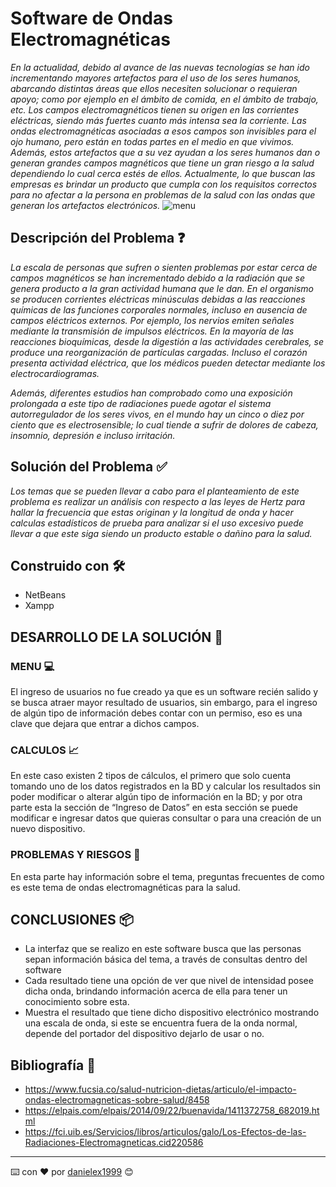 # Software de Ondas Electromagnéticas 

_En la actualidad, debido al avance de las nuevas tecnologías se han ido incrementando mayores artefactos para el uso de los seres humanos, abarcando distintas áreas que 
ellos necesiten solucionar o requieran apoyo; como por ejemplo en el ámbito de comida, en el ámbito de trabajo, etc. Los campos electromagnéticos tienen su origen en las 
corrientes eléctricas, siendo más fuertes cuanto más intensa sea la corriente. Las ondas electromagnéticas asociadas a esos campos son invisibles para el ojo humano, pero 
están en todas partes en el medio en que vivimos. Además, estos artefactos que a su vez ayudan a los seres humanos dan o generan grandes campos magnéticos que tiene un gran
riesgo a la salud dependiendo lo cual cerca estés de ellos. Actualmente, lo que buscan las empresas es brindar un producto que cumpla con los requisitos correctos para no 
afectar a la persona en problemas de la salud con las ondas que generan los artefactos electrónicos._
![menu](https://user-images.githubusercontent.com/69739890/111547710-90668e00-8747-11eb-8765-cccfb90ec8bd.PNG)

## Descripción del Problema ❓

_La escala de personas que sufren o sienten problemas por estar cerca de campos magnéticos se han incrementado debido a la radiación que se genera producto a la gran
actividad humana que le dan. En el organismo se producen corrientes eléctricas minúsculas debidas a las reacciones químicas de las funciones corporales normales, incluso
en ausencia de campos eléctricos externos. Por ejemplo, los nervios emiten señales mediante la transmisión de impulsos eléctricos. En la mayoría de las reacciones 
bioquímicas, desde la digestión a las actividades cerebrales, se produce una reorganización de partículas cargadas. Incluso el corazón presenta actividad eléctrica, 
que los médicos pueden detectar mediante los electrocardiogramas._

_Además, diferentes estudios han comprobado como una exposición prolongada a este tipo de radiaciones puede agotar el sistema autorregulador de los seres vivos, en el
mundo hay un cinco o diez por ciento que es electrosensible; lo cual tiende a sufrir de dolores de cabeza, insomnio, depresión e incluso irritación._

## Solución del Problema ✅

_Los temas que se pueden llevar a cabo para el planteamiento de este problema es realizar un análisis con respecto a las leyes de Hertz para hallar la frecuencia que estas
originan y la longitud de onda y hacer calculas estadísticos de prueba para analizar si el uso excesivo puede llevar a que este siga siendo un producto estable o dañino para
la salud._

## Construido con 🛠️

* NetBeans 
* Xampp
## DESARROLLO DE LA SOLUCIÓN 🔨

### MENU 💻
El ingreso de usuarios no fue creado ya que es un software recién salido y se busca atraer mayor resultado de usuarios, sin embargo, para el ingreso de algún tipo de
información debes contar con un permiso, eso es una clave que dejara que entrar a dichos campos.

### CALCULOS 📈
En este caso existen 2 tipos de cálculos, el primero que solo cuenta tomando uno de los datos registrados en la BD y calcular los resultados sin poder modificar o alterar
algún tipo de información en la BD; y por otra parte esta la sección de “Ingreso de Datos” en esta sección se puede modificar e ingresar datos que quieras consultar o para
una creación de un nuevo dispositivo.

### PROBLEMAS Y RIESGOS 🧬
En esta parte hay información sobre el tema, preguntas frecuentes de como es este tema de ondas electromagnéticas para la salud.

## CONCLUSIONES 📦

* La interfaz que se realizo en este software busca que las personas sepan información básica del tema, a través de consultas dentro del software 
* Cada resultado tiene una opción de ver que nivel de intensidad posee dicha onda, brindando información acerca de ella para tener un conocimiento sobre esta.
* Muestra el resultado que tiene dicho dispositivo electrónico mostrando una escala de onda, si este se encuentra fuera de la onda normal, depende del portador 
del dispositivo dejarlo de usar o no.

## Bibliografía 📖

* https://www.fucsia.co/salud-nutricion-dietas/articulo/el-impacto-ondas-electromagneticas-sobre-salud/8458
* https://elpais.com/elpais/2014/09/22/buenavida/1411372758_682019.html
* https://fci.uib.es/Servicios/libros/articulos/galo/Los-Efectos-de-las-Radiaciones-Electromagneticas.cid220586

---
⌨️ con ❤️ por [danielex1999](https://github.com/danielex1999) 😊
